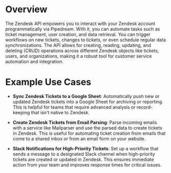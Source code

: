 # Overview

The Zendesk API empowers you to interact with your Zendesk account programmatically via Pipedream. With it, you can automate tasks such as ticket management, user creation, and data retrieval. You can trigger workflows on new tickets, changes to tickets, or even schedule regular data synchronizations. The API allows for creating, reading, updating, and deleting (CRUD) operations across different Zendesk objects like tickets, users, and organizations, making it a robust tool for customer service automation and integration.

# Example Use Cases

- **Sync Zendesk Tickets to a Google Sheet**: Automatically push new or updated Zendesk tickets into a Google Sheet for archiving or reporting. This is helpful for teams that require advanced analysis or record-keeping that isn't native to Zendesk.

- **Create Zendesk Tickets from Email Parsing**: Parse incoming emails with a service like Mailparser and use the parsed data to create tickets in Zendesk. This is useful for automating ticket creation from emails that come to a shared inbox or from an email form on your website.

- **Slack Notifications for High-Priority Tickets**: Set up a workflow that sends a message to a designated Slack channel when high-priority tickets are created or updated in Zendesk. This ensures immediate action from your team and improves response times for critical issues.
